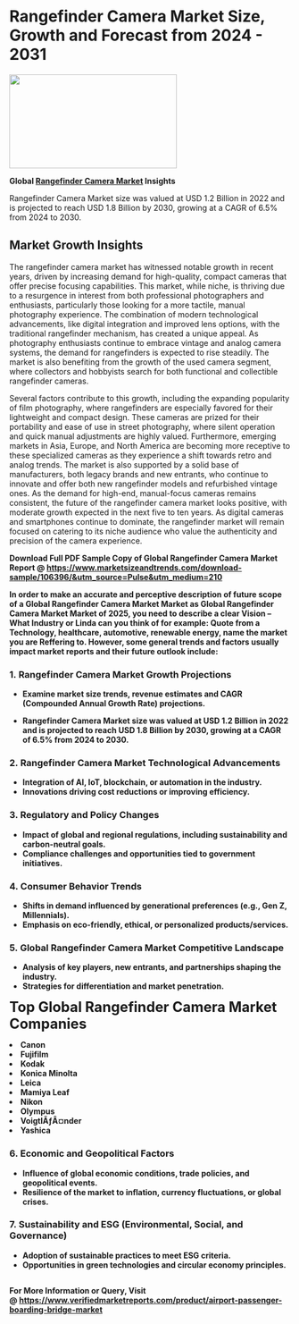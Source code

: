 <H1>Rangefinder Camera Market Size, Growth and Forecast from 2024 - 2031</H1><img class="aligncenter size-medium wp-image-584254" src="https://thirdeyenews.in/wp-content/uploads/2024/09/Global-Market-Research-300x168.jpeg" alt="" width="300" height="168" /><p><strong>Global&nbsp;<a href="https://www.marketsizeandtrends.com/download-sample/106396/&amp;utm_source=Pulse&amp;utm_medium=210">Rangefinder Camera Market</a> Insights</strong></p><p>Rangefinder Camera Market size was valued at USD 1.2 Billion in 2022 and is projected to reach USD 1.8 Billion by 2030, growing at a CAGR of 6.5% from 2024 to 2030.</p><p><h2>Market Growth Insights</h2> <p>The rangefinder camera market has witnessed notable growth in recent years, driven by increasing demand for high-quality, compact cameras that offer precise focusing capabilities. This market, while niche, is thriving due to a resurgence in interest from both professional photographers and enthusiasts, particularly those looking for a more tactile, manual photography experience. The combination of modern technological advancements, like digital integration and improved lens options, with the traditional rangefinder mechanism, has created a unique appeal. As photography enthusiasts continue to embrace vintage and analog camera systems, the demand for rangefinders is expected to rise steadily. The market is also benefiting from the growth of the used camera segment, where collectors and hobbyists search for both functional and collectible rangefinder cameras.</p> <p><strong></strong></p> <p>Several factors contribute to this growth, including the expanding popularity of film photography, where rangefinders are especially favored for their lightweight and compact design. These cameras are prized for their portability and ease of use in street photography, where silent operation and quick manual adjustments are highly valued. Furthermore, emerging markets in Asia, Europe, and North America are becoming more receptive to these specialized cameras as they experience a shift towards retro and analog trends. The market is also supported by a solid base of manufacturers, both legacy brands and new entrants, who continue to innovate and offer both new rangefinder models and refurbished vintage ones. As the demand for high-end, manual-focus cameras remains consistent, the future of the rangefinder camera market looks positive, with moderate growth expected in the next five to ten years. As digital cameras and smartphones continue to dominate, the rangefinder market will remain focused on catering to its niche audience who value the authenticity and precision of the camera experience.</p> <p><strong></p><p><span class=""><strong>Download Full PDF Sample Copy of Global Rangefinder Camera Market Report</strong> @ <a href="https://www.marketsizeandtrends.com/download-sample/106396/&amp;utm_source=Pulse&amp;utm_medium=210" target="_blank">https://www.marketsizeandtrends.com/download-sample/106396/&amp;utm_source=Pulse&amp;utm_medium=210</a></span></p><p>In order to make an accurate and perceptive description of future scope of a Global&nbsp;Rangefinder Camera Market Market as Global&nbsp;Rangefinder Camera Market Market of 2025, you need to describe a clear Vision &ndash; What Industry or Linda can you think of for example: Quote from a Technology, healthcare, automotive, renewable energy, name the market you are Reffering to. However, some general trends and factors usually impact market reports and their future outlook include:</p><h3>1.&nbsp;<strong>Rangefinder Camera Market Growth Projections</strong></h3><ul><li>Examine market size trends, revenue estimates and CAGR (Compounded Annual Growth Rate) projections.</li><li><p>Rangefinder Camera Market size was valued at USD 1.2 Billion in 2022 and is projected to reach USD 1.8 Billion by 2030, growing at a CAGR of 6.5% from 2024 to 2030.</p></li></ul><h3>2.&nbsp;<strong>Rangefinder Camera Market Technological Advancements</strong></h3><ul><li>Integration of AI, IoT, blockchain, or automation in the industry.</li><li>Innovations driving cost reductions or improving efficiency.</li></ul><h3>3.&nbsp;<strong>Regulatory and Policy Changes</strong></h3><ul><li>Impact of global and regional regulations, including sustainability and carbon-neutral goals.</li><li>Compliance challenges and opportunities tied to government initiatives.</li></ul><h3>4.&nbsp;<strong>Consumer Behavior Trends</strong></h3><ul><li>Shifts in demand influenced by generational preferences (e.g., Gen Z, Millennials).</li><li>Emphasis on eco-friendly, ethical, or personalized products/services.</li></ul><h3>5.&nbsp;<strong>Global Rangefinder Camera Market Competitive Landscape</strong></h3><ul><li>Analysis of key players, new entrants, and partnerships shaping the industry.</li><li>Strategies for differentiation and market penetration.</li></ul><p data-pm-slice="1 1 []"><span style="color: inherit; font-family: inherit; font-size: 25px;">Top Global Rangefinder Camera Market Companies</span></p><div class="" data-test-id=""><p><li>Canon</li><li> Fujifilm</li><li> Kodak</li><li> Konica Minolta</li><li> Leica</li><li> Mamiya Leaf</li><li> Nikon</li><li> Olympus</li><li> VoigtlÃƒÂ¤nder</li><li> Yashica</li></p></div><h3>6.&nbsp;<strong>Economic and Geopolitical Factors</strong></h3><ul><li>Influence of global economic conditions, trade policies, and geopolitical events.</li><li>Resilience of the market to inflation, currency fluctuations, or global crises.</li></ul><h3>7.&nbsp;<strong>Sustainability and ESG (Environmental, Social, and Governance)</strong></h3><ul><li>Adoption of sustainable practices to meet ESG criteria.</li><li>Opportunities in green technologies and circular economy principles.</li></ul><h2><strong style="font-size: 14px;">For More Information or Query, Visit @&nbsp;</strong><a style="background-color: #ffffff; font-size: 14px;" href="https://www.marketsizeandtrends.com/report/rangefinder-camera-market/" target="_blank">https://www.verifiedmarketreports.com/product/airport-passenger-boarding-bridge-market</a></h2>
